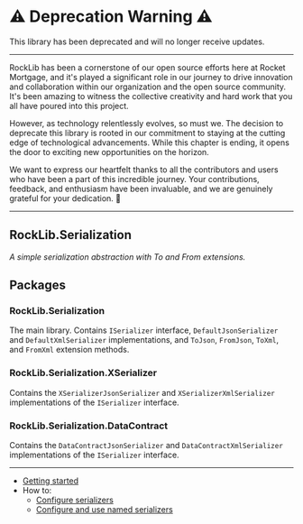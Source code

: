 # :warning: Deprecation Warning :warning:

This library has been deprecated and will no longer receive updates.

---

RockLib has been a cornerstone of our open source efforts here at Rocket Mortgage, and it's played a significant role in our journey to drive innovation and collaboration within our organization and the open source community. It's been amazing to witness the collective creativity and hard work that you all have poured into this project.

However, as technology relentlessly evolves, so must we. The decision to deprecate this library is rooted in our commitment to staying at the cutting edge of technological advancements. While this chapter is ending, it opens the door to exciting new opportunities on the horizon.

We want to express our heartfelt thanks to all the contributors and users who have been a part of this incredible journey. Your contributions, feedback, and enthusiasm have been invaluable, and we are genuinely grateful for your dedication. 🚀

---

## RockLib.Serialization

*A simple serialization abstraction with To and From extensions.*

## Packages

### RockLib.Serialization

The main library. Contains `ISerializer` interface, `DefaultJsonSerializer` and `DefaultXmlSerializer` implementations, and `ToJson`, `FromJson`, `ToXml`, and `FromXml` extension methods.

### RockLib.Serialization.XSerializer

Contains the `XSerializerJsonSerializer` and `XSerializerXmlSerializer` implementations of the `ISerializer` interface.

### RockLib.Serialization.DataContract

Contains the `DataContractJsonSerializer` and `DataContractXmlSerializer` implementations of the `ISerializer` interface.

---

- [Getting started](docs/GettingStarted.md)
- How to:
  - [Configure serializers](docs/ConfigureSerializers.md)
  - [Configure and use named serializers](docs/NamedSerializers.md)
